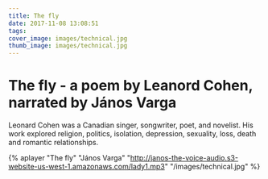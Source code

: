 ```yaml
---
title: The fly
date: 2017-11-08 13:08:51
tags:
cover_image: images/technical.jpg
thumb_image: images/technical.jpg
---
```

# The fly - a poem by Leanord Cohen, narrated by János Varga

Leonard Cohen was a Canadian singer, songwriter, poet, and novelist. His work explored religion, politics, isolation, depression, sexuality, loss, death and romantic relationships.

{% aplayer "The fly" "János Varga" "http://janos-the-voice-audio.s3-website-us-west-1.amazonaws.com/lady1.mp3" "/images/technical.jpg"  %}
